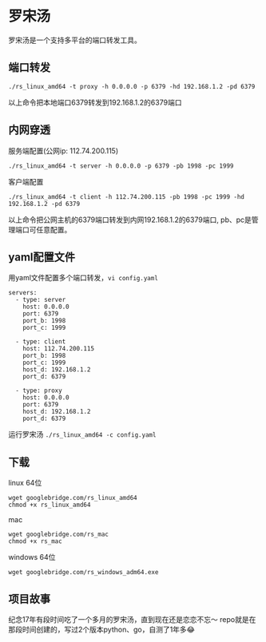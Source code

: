 罗宋汤
=====

罗宋汤是一个支持多平台的端口转发工具。

端口转发
-------
```
./rs_linux_amd64 -t proxy -h 0.0.0.0 -p 6379 -hd 192.168.1.2 -pd 6379
```
以上命令把本地端口6379转发到192.168.1.2的6379端口


内网穿透
-------
服务端配置(公网ip: 112.74.200.115)
```
./rs_linux_amd64 -t server -h 0.0.0.0 -p 6379 -pb 1998 -pc 1999
```
客户端配置
```
./rs_linux_amd64 -t client -h 112.74.200.115 -pb 1998 -pc 1999 -hd 192.168.1.2 -pd 6379
```
以上命令把公网主机的6379端口转发到内网192.168.1.2的6379端口, pb、pc是管理端口可任意配置。


yaml配置文件
-----------
用yaml文件配置多个端口转发，`vi config.yaml`
```
servers:
  - type: server
    host: 0.0.0.0
    port: 6379
    port_b: 1998
    port_c: 1999

  - type: client
    host: 112.74.200.115
    port_b: 1998
    port_c: 1999
    host_d: 192.168.1.2
    port_d: 6379

  - type: proxy
    host: 0.0.0.0
    port: 6379
    host_d: 192.168.1.2
    port_d: 6379
```
运行罗宋汤 `./rs_linux_amd64 -c config.yaml`

下载
----
linux 64位
```
wget googlebridge.com/rs_linux_amd64
chmod +x rs_linux_amd64
```

mac
```
wget googlebridge.com/rs_mac
chmod +x rs_mac
```

windows 64位
```
wget googlebridge.com/rs_windows_adm64.exe
```


项目故事
-------
纪念17年有段时间吃了一个多月的罗宋汤，直到现在还是恋恋不忘～ repo就是在那段时间创建的，写过2个版本python、go，自测了1年多😂